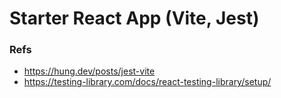 # Starter React App (Vite, Jest)

### Refs
- https://hung.dev/posts/jest-vite
- https://testing-library.com/docs/react-testing-library/setup/